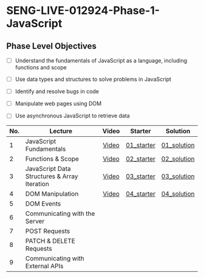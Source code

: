 # SENG-LIVE-012924-Phase-1-JavaScript
## Phase Level Objectives
- [ ] Understand the fundamentals of JavaScript as a language, including functions and scope
- [ ] Use data types and structures to solve problems in JavaScript
- [ ] Identify and resolve bugs in code
- [ ] Manipulate web pages using DOM
- [ ] Use asynchronous JavaScript to retrieve data


|No. | Lecture                          | Video 	| Starter 	| Solution 	|
|----|------------------------------	|:-----:	|--------	|---------	|
|1 | JavaScript Fundamentals            |[Video](https://www.youtube.com/watch?v=W8etuwYQi9Q)|[01_starter](https://github.com/RikkuX491/EAST-SE-012924-Phase-1/tree/01_starter)|[01_solution](https://github.com/RikkuX491/EAST-SE-012924-Phase-1/tree/01_solution)|
|2 | Functions & Scope                	|[Video](https://www.youtube.com/watch?v=SkZfPZTiYvA)|[02_starter](https://github.com/RikkuX491/EAST-SE-012924-Phase-1/tree/02_starter)|[02_solution](https://github.com/RikkuX491/EAST-SE-012924-Phase-1/tree/02_solution)|
|3 | JavaScript Data Structures & Array Iteration                 	|[Video](https://www.youtube.com/watch?v=EYFGyAlAJt0)|[03_starter](https://github.com/RikkuX491/EAST-SE-012924-Phase-1/tree/03_starter)|[03_solution](https://github.com/RikkuX491/EAST-SE-012924-Phase-1/tree/03_solution)|
|4 | DOM Manipulation                 	|[Video](https://www.youtube.com/watch?v=tEE5hoBf9Lc)|[04_starter](https://github.com/RikkuX491/EAST-SE-012924-Phase-1/tree/04_starter)|[04_solution](https://github.com/RikkuX491/EAST-SE-012924-Phase-1/tree/04_solution)|
|5 | DOM Events                       	||||
|6 | Communicating with the Server    	||||
|7 | POST Requests                    	||||
|8 | PATCH & DELETE Requests          	||||
|9 | Communicating with External APIs 	||||